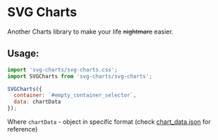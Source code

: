 # SVG Charts

Another Charts library to make your life ~~nightmare~~ easier.

## Usage:

```js
import 'svg-charts/svg-charts.css';
import SVGCharts from 'svg-charts/svg-charts';

SVGCharts({
  container: `#empty_container_selector`,
  data: chartData
});
```

Where `chartData` - object in specific format (check [chart_data.json](chart_data.json) for reference)

